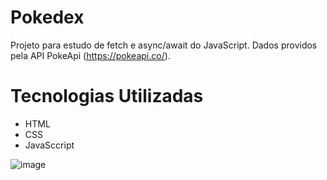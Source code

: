 # Pokedex
Projeto para estudo de fetch e async/await do JavaScript. Dados providos pela API PokeApi (https://pokeapi.co/).

# Tecnologias Utilizadas
- HTML
- CSS
- JavaSccript

![image](https://github.com/FranciscoDavi/pokedex/assets/51896688/34973c47-42a1-4802-8008-d74207df4c9b)


